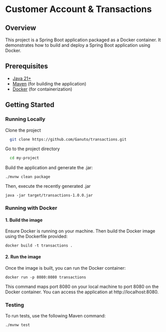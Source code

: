 # Customer Account & Transactions

## Overview

This project is a Spring Boot application packaged as a Docker container. It demonstrates how to build and deploy a
Spring Boot application using Docker.

## Prerequisites

- [Java 21+](https://download.oracle.com/java/21/latest/jdk-21_macos-x64_bin.tar.gz)
- [Maven](https://maven.apache.org/install.html) (for building the application)
- [Docker](https://docs.docker.com/get-docker/) (for containerization)

## Getting Started

### Running Locally

Clone the project

```bash
  git clone https://github.com/Ganuto/transactions.git
```

Go to the project directory

```bash
  cd my-project
```

Build the application and generate the .jar:

````
./mvnw clean package
````

Then, execute the recently generated .jar

````
java -jar target/transactions-1.0.0.jar
````

### Running with Docker

#### 1. Build the image

Ensure Docker is running on your machine. Then build the Docker image using the Dockerfile provided:

```
docker build -t transactions .
```

#### 2. Run the image

Once the image is built, you can run the Docker container:

```
docker run -p 8080:8080 transactions
```

This command maps port 8080 on your local machine to port 8080 on the Docker container. You can access the application
at http://localhost:8080.

### Testing

To run tests, use the following Maven command:

```
./mvnw test
```
